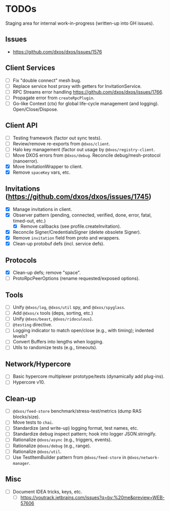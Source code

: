 # TODOs

Staging area for internal work-in-progress (written-up into GH issues).

## Issues

- https://github.com/dxos/dxos/issues/1576

## Client Services

- [ ] Fix "double connect" mesh bug.
- [ ] Replace service host proxy with getters for InvitationService.
- [ ] RPC Streams error handling https://github.com/dxos/dxos/issues/1766.
- [ ] Propagate error from `createRpcPlugin`.
- [ ] Go-like Context (ctx) for global life-cycle management (and logging). Open/Close/Dispose.

## Client API

- [ ] Testing framework (factor out sync tests).
- [ ] Review/remove re-exports from `@dxos/client`.
- [ ] Halo key management (factor out usage by `@dxos/registry-client`.
- [ ] Move DXOS errors from `@dxos/debug`. Reconcile debug/mesh-protocol (nanoerror).
- [x] Move InvitationWrapper to client.
- [x] Remove `spaceKey` vars, etc.

## Invitations (https://github.com/dxos/dxos/issues/1745)

- [x] Manage invitations in client.
- [x] Observer pattern (pending, connected, verified, done, error, fatal, timed-out, etc.)
  - [x] Remove callbacks (see profile.createInvitation).
- [x] Reconcile Signer/CredentialsSigner (delete obsolete Signer).
- [x] Remove `invitation` field from proto and wrappers.
- [x] Clean-up protobuf defs (incl. service defs).

## Protocols

- [x] Clean-up defs; remove "space".
- [ ] ProtoRpcPeerOptions (rename requested/exposed options).

## Tools

- [ ] Unify `@dxos/log`, `@dxos/util` spy, and `@dxos/spyglass`.
- [ ] Add `@dxos/x` tools (deps, sorting, etc.)
- [ ] Unify `@dxos/beast`, `@dxos/ridoculous`).
- [ ] `@testing` directive.
- [ ] Logging indicator to match open/close (e.g., with timing); indented levels?
- [ ] Convert Buffers into lengths when logging.
- [ ] Utils to randomize tests (e.g., timeouts).

## Network/Hypercore

- [ ] Basic hypercore multiplexer prototype/tests (dynamically add plug-ins).
- [ ] Hypercore v10.

## Clean-up

- [ ] `@dxos/feed-store` benchmark/stress-test/metrics (dump RAS blocks/size).
- [ ] Move tests to `chai`.
- [ ] Standardize (and write-up) logging format, test names, etc.
- [ ] Standardize debug inspect pattern; hook into logger JSON.stringify.
- [ ] Rationalize `@dxos/async` (e.g., triggers, events).
- [ ] Rationalize `@dxos/debug` (e.g., range).
- [ ] Rationalize `@dxos/util`.
- [ ] Use TestItemBuilder pattern from `@dxos/feed-store` in `@dxos/network-manager`.

## Misc

- [ ] Document IDEA tricks, keys, etc.
  - [ ] https://youtrack.jetbrains.com/issues?q=by:%20me&preview=WEB-57606
